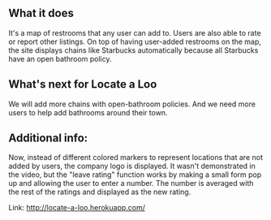 <div>
  <h2>What it does</h2>

<p>It's a map of restrooms that any user can add to. Users are also able to rate or report other listings. On top of having user-added restrooms on the map, the site displays chains like Starbucks automatically because all Starbucks have an open bathroom policy.</p>

<h2>What's next for Locate a Loo</h2>

<p>We will add more chains with open-bathroom policies. And we need more users to help add bathrooms around their town.</p>

<h2>Additional info:</h2>

<p>Now, instead of different colored markers to represent locations that are not added by users, the company logo is displayed.
It wasn't demonstrated in the video, but the "leave rating" function works by making a small form pop up and allowing the user to enter a number. The number is averaged with the rest of the ratings and displayed as the new rating. </p>

<p>
  Link: <a href="http://locate-a-loo.herokuapp.com/">http://locate-a-loo.herokuapp.com/</a>
</p>

</div>